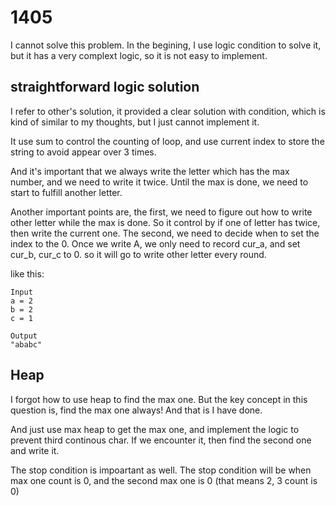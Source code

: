 # 1405

I cannot solve this problem. In the begining, I use logic condition to solve it, but it has a very complext logic, so it is not easy to implement.

## straightforward logic solution
I refer to other's solution, it provided a clear solution with condition, which is kind of similar to my thoughts, but I just cannot implement it.

It use sum to control the counting of loop, and use current index to store the string to avoid appear over 3 times.

And it's important that we always write the letter which has the max number, and we need to write it twice. Until the max is done, we need to start to fulfill another letter.

Another important points are, the first, we need to figure out how to write other letter while the max is done. So it control by if one of letter has twice, then write the current one. The second, we need to decide when to set the index to the 0. Once we write A, we only need to record cur_a, and set cur_b, cur_c to 0. so it will go to write other letter every round.

like this:
```
Input
a = 2
b = 2
c = 1

Output
"ababc"
```

## Heap
I forgot how to use heap to find the max one. But the key concept in this question is, find the max one always! And that is I have done.

And just use max heap to get the max one, and implement the logic to prevent third continous char. If we encounter it, then find the second one and write it.

The stop condition is impoartant as well. The stop condition will be when max one count is 0, and the second max one is 0 (that means 2, 3 count is 0)